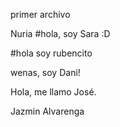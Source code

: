 primer archivo

Nuria
#hola, soy Sara :D

#hola soy rubencito

wenas, soy Dani! 

Hola, me llamo José.

Jazmin Alvarenga




